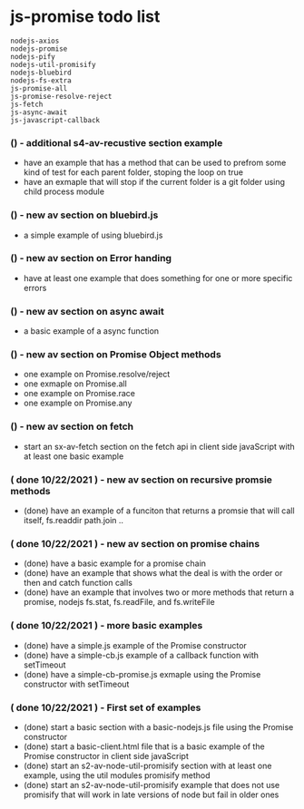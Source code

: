 # js-promise todo list

```
nodejs-axios
nodejs-promise
nodejs-pify
nodejs-util-promisify
nodejs-bluebird
nodejs-fs-extra
js-promise-all
js-promise-resolve-reject
js-fetch
js-async-await
js-javascript-callback
```

### () - additional s4-av-recustive section example
* have an example that has a method that can be used to prefrom some kind of test for each parent folder, stoping the loop on true
* have an exmaple that will stop if the current folder is a git folder using child process module

### () - new av section on bluebird.js
* a simple example of using bluebird.js

### () - new av section on Error handing
* have at least one example that does something for one or more specific errors

### () - new av section on async await
* a basic example of a async function

### () - new av section on Promise Object methods
* one example on Promise.resolve/reject
* one exmaple on Promise.all
* one example on Promise.race
* one example on Promise.any

### () - new av section on fetch
* start an sx-av-fetch section on the fetch api in client side javaScript with at least one basic example

### ( done 10/22/2021 ) - new av section on recursive promsie methods
* (done) have an example of a funciton that returns a promsie that will call itself, fs.readdir path.join ..

### ( done 10/22/2021 ) - new av section on promise chains
* (done) have a basic example for a promise chain
* (done) have an example that shows what the deal is with the order or then and catch function calls
* (done) have an example that involves two or more methods that return a promise, nodejs fs.stat, fs.readFile, and fs.writeFile

### ( done 10/22/2021 ) - more basic examples
* (done) have a simple.js example of the Promise constructor
* (done) have a simple-cb.js example of a callback function with setTimeout
* (done) have a simple-cb-promise.js exmaple using the Promise constructor with setTimeout

### ( done 10/22/2021 ) - First set of examples
* (done) start a basic section with a basic-nodejs.js file using the Promise constructor
* (done) start a basic-client.html file that is a basic example of the Promise constructor in client side javaScript
* (done) start an s2-av-node-util-promisify section with at least one example, using the util modules promisify method
* (done) start an s2-av-node-util-promisify example that does not use promisify that will work in late versions of node but fail in older ones
